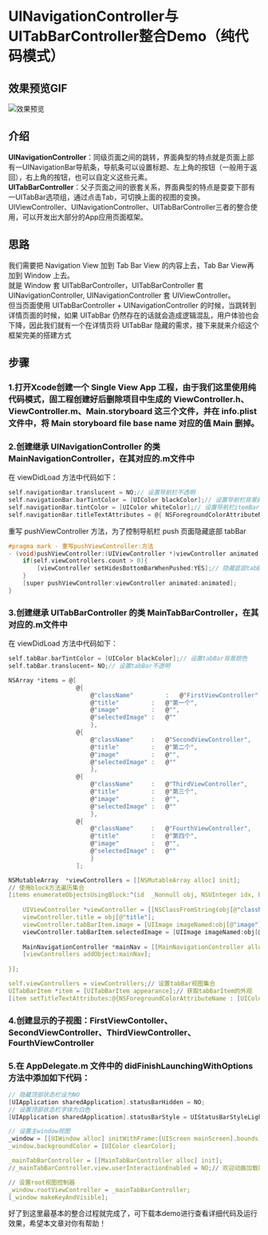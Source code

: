 # UINavigationController与UITabBarController整合Demo（纯代码模式）

## 效果预览GIF
<img src="https://github.com/micyo202/YZNavTabBar/raw/master/20171020102449.gif" alt="效果预览" title="效果预览">

## 介绍
**UINavigationController**：同级页面之间的跳转，界面典型的特点就是页面上部有一UINavigationBar导航条，导航条可以设置标题、左上角的按钮（一般用于返回），右上角的按钮，也可以自定义这些元素。<br>
**UITabBarController**：父子页面之间的嵌套关系，界面典型的特点是耍耍下部有一UITabBar选项组，通过点击Tab，可切换上面的视图的变换。<br>
UIViewController、UINavigationController、UITabBarController三者的整合使用，可以开发出大部分的App应用页面框架。

## 思路
我们需要把 Navigation View 加到 Tab Bar View 的内容上去，Tab Bar View再加到 Window 上去。<br>
就是 Window 套 UITabBarController，UITabBarController 套 UINavigationController, UINavigationController 套 UIViewController。<br>
但当页面使用 UITabBarController + UINavigationController 的时候，当跳转到详情页面的时候，如果 UITabBar 仍然存在的话就会造成逻辑混乱，用户体验也会下降，因此我们就有一个在详情页将 UITabBar 隐藏的需求，接下来就来介绍这个框架完美的搭建方式

## 步骤
### 1.打开Xcode创建一个 Single View App 工程，由于我们这里使用纯代码模式，固工程创建好后删除项目中生成的 ViewController.h、ViewController.m、Main.storyboard 这三个文件，并在 info.plist 文件中，将 Main storyboard file base name 对应的值 Main 删掉。

### 2.创建继承 UINavigationController 的类 MainNavigationController，在其对应的.m文件中

在 viewDidLoad 方法中代码如下：
```C
self.navigationBar.translucent = NO;// 设置导航栏不透明
self.navigationBar.barTintColor = [UIColor blackColor];// 设置导航栏背景颜色
self.navigationBar.tintColor = [UIColor whiteColor];// 设置导航栏itemBar字体颜色
self.navigationBar.titleTextAttributes = @{ NSForegroundColorAttributeName : [UIColor whiteColor] };// 设置导航栏title标题字体颜色
```

重写 pushViewController 方法，为了控制导航栏 push 页面隐藏底部 tabBar
```C
#pragma mark - 重写pushViewController:方法
- (void)pushViewController:(UIViewController *)viewController animated:(BOOL)animated{
    if(self.viewControllers.count > 0){
        [viewController setHidesBottomBarWhenPushed:YES];// 隐藏底部tabBar
    }
    [super pushViewController:viewController animated:animated];
}
```

### 3.创建继承 UITabBarController 的类 MainTabBarController，在其对应的.m文件中

在 viewDidLoad 方法中代码如下：
```C
self.tabBar.barTintColor = [UIColor blackColor];// 设置tabBar背景颜色
self.tabBar.translucent= NO;// 设置tabBar不透明

NSArray *items = @[
                   @{
                       @"className"			:   @"FirstViewController",
                       @"title"         :   @"第一个",
                       @"image"         :   @"",
                       @"selectedImage"	:   @""
                       },
                   @{
                       @"className"     :   @"SecondViewController",
                       @"title"         :   @"第二个",
                       @"image"         :   @"",
                       @"selectedImage" :   @""
                       },
                   @{
                       @"className"     :   @"ThirdViewController",
                       @"title"         :   @"第三个",
                       @"image"         :   @"",
                       @"selectedImage" :   @""
                       },
                   @{
                       @"className"     :   @"FourthViewController",
                       @"title"         :   @"第四个",
                       @"image"         :   @"",
                       @"selectedImage" :   @""
                       }
                   ];

NSMutableArray  *viewControllers = [[NSMutableArray alloc] init];
// 使用block方法遍历集合
[items enumerateObjectsUsingBlock:^(id  _Nonnull obj, NSUInteger idx, BOOL * _Nonnull stop) {
    
    UIViewController *viewController = [[NSClassFromString(obj[@"className"]) alloc] init];// 根据类名称动态创建类
    viewController.title = obj[@"title"];
    viewController.tabBarItem.image = [UIImage imageNamed:obj[@"image"]];
    viewController.tabBarItem.selectedImage = [UIImage imageNamed:obj[@"selectedImage"]];
    
    MainNavigationController *mainNav = [[MainNavigationController alloc] initWithRootViewController:viewController];
    [viewControllers addObject:mainNav];
    
}];

self.viewControllers = viewControllers;// 设置tabBar视图集合
UITabBarItem *item = [UITabBarItem appearance];// 获取tabBarItem的外观
[item setTitleTextAttributes:@{NSForegroundColorAttributeName : [UIColor brownColor]} forState:UIControlStateSelected];// 设置tabBar选中颜色
```

### 4.创建显示的子视图：FirstViewContoller、SecondViewController、ThirdViewController、FourthViewController

### 5.在 AppDelegate.m 文件中的 didFinishLaunchingWithOptions 方法中添加如下代码：
```C
// 隐藏顶部状态栏设为NO
[UIApplication sharedApplication].statusBarHidden = NO;
// 设置顶部状态栏字体为白色
[UIApplication sharedApplication].statusBarStyle = UIStatusBarStyleLightContent;

// 设置主window视图
_window = [[UIWindow alloc] initWithFrame:[UIScreen mainScreen].bounds];
_window.backgroundColor = [UIColor clearColor];

_mainTabBarController = [[MainTabBarController alloc] init];
//_mainTabBarController.view.userInteractionEnabled = NO;// 欢迎动画加载期间不允许永不与视图交互，加载完毕后设置为YES即可

// 设置root视图控制器
_window.rootViewController = _mainTabBarController;
[_window makeKeyAndVisible];
```
好了到这里最基本的整合过程就完成了，可下载本demo进行查看详细代码及运行效果，希望本文章对你有帮助！
